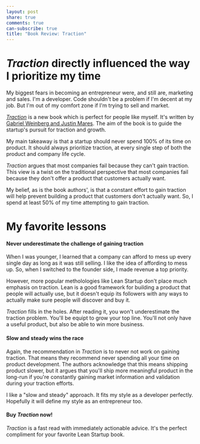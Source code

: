 ```yaml
---
layout: post
share: true
comments: true
can-subscribe: true
title: "Book Review: Traction"
---
```


# *Traction* directly influenced the way I prioritize my time

My biggest fears in becoming an entrepreneur were, and still are, marketing and sales.  I'm a developer.  Code shouldn't be a problem if I'm decent at my job.  But I'm out of my comfort zone if I'm trying to sell and market.

<a href="http://tractionbook.com/" target="_blank">*Traction*</a> is a new book which is perfect for people like myself.  It's written by <a href="https://twitter.com/yegg" target="_blank">Gabriel Weinberg and <a href="https://twitter.com/jwmares" target="_blank">Justin Mares</a>.  The aim of the book is to guide the startup's pursuit for traction and growth.

My main takeaway is that a startup should never spend 100% of its time on product.  It should always prioritize traction, at every single step of both the product and company life cycle.

*Traction* argues that most companies fail because they can't gain traction.  This view is a twist on the traditional perspective that most companies fail because they don't offer a product that customers actually want.

My belief, as is the book authors', is that a constant effort to gain traction will help prevent building a product that customers don't actually want.  So, I spend at least 50% of my time attempting to gain traction.

# My favorite lessons

#### Never underestimate the challenge of gaining traction

When I was younger, I learned that a company can afford to mess up every single day as long as it was still selling.  I like the idea of affording to mess up.  So, when I switched to the founder side, I made revenue a top priority.

However, more popular metholologies like Lean Startup don't place much emphasis on traction.  Lean is a good framework for building a product that people will actually use, but it doesn't equip its followers with any ways to actually make sure people will discover and buy it.

*Traction* fills in the holes.  After reading it, you won't underestimate the traction problem.  You'll be equipt to grow your top line.  You'll not only have a useful product, but also be able to win more business.

#### Slow and steady wins the race

Again, the recommendation in *Traction* is to never not work on gaining traction.  That means they recommend never spending all your time on product development.  The authors acknowledge that this means shipping product slower, but it argues that you'll ship more meaningful product in the long-run if you're constantly gaining market information and validation during your traction efforts.

I like a "slow and steady" approach.  It fits my style as a developer perfectly.  Hopefully it will define my style as an entrepreneur too.

#### Buy *Traction* now!

*Traction* is a fast read with immediately actionable advice.  It's the perfect compliment for your favorite Lean Startup book.
